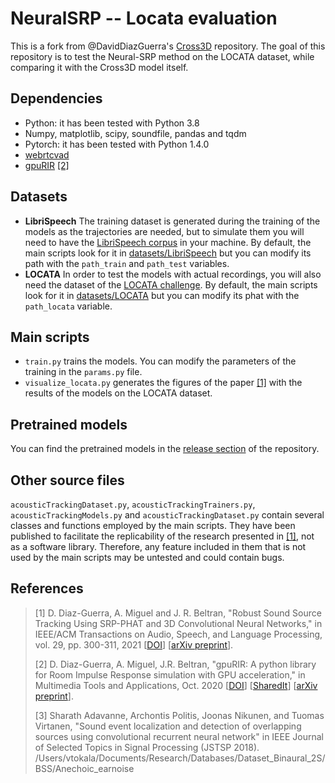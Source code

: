 # NeuralSRP -- Locata evaluation
This is a fork from @DavidDiazGuerra's [Cross3D](https://github.com/DavidDiazGuerra/Cross3D) repository.
The goal of this repository is to test the Neural-SRP method on the LOCATA dataset, while comparing it with
the Cross3D model itself.

## Dependencies

* Python: it has been tested with Python 3.8
* Numpy, matplotlib, scipy, soundfile, pandas and tqdm
* Pytorch: it has been tested with Python 1.4.0
* [webrtcvad](https://github.com/wiseman/py-webrtcvad)
* [gpuRIR](https://github.com/DavidDiazGuerra/gpuRIR) [[2]](#references)

## Datasets

* **LibriSpeech** The training dataset is generated during the training of the models as the trajectories are needed, 
but to simulate them you will need to have the [LibriSpeech corpus](http://www.openslr.org/12) in your machine. By 
default, the main scripts look for it in [datasets/LibriSpeech](https://github.com/DavidDiazGuerra/Cross3D/tree/master/datasets/LibriSpeech) 
but you can modify its path with the `path_train` and `path_test` variables.
* **LOCATA** In order to test the models with actual recordings, you will also need the dataset of the 
[LOCATA challenge](https://www.locata.lms.tf.fau.de/). By default, the main scripts look for it in 
[datasets/LOCATA](https://github.com/DavidDiazGuerra/Cross3D/tree/master/datasets/LOCATA) 
but you can modify its phat with the `path_locata` variable.

## Main scripts

* `train.py` trains the models. You can modify the parameters of the training in the `params.py` file.
* `visualize_locata.py` generates the figures of the paper [[1]](#references) with the results of the models on the
LOCATA dataset.

## Pretrained models

You can find the pretrained models in the [release section](https://github.com/DavidDiazGuerra/Cross3D/releases) of the 
repository.

## Other source files

`acousticTrackingDataset.py`, `acousticTrackingTrainers.py`, `acousticTrackingModels.py` and `acousticTrackingDataset.py`
contain several classes and functions employed by the main scripts. They have been published to facilitate the 
replicability of the research presented in [[1]](#references), not as a software library. Therefore, any feature included 
in them that is not used by the main scripts may be untested and could contain bugs.

## References

>[1] D. Diaz-Guerra, A. Miguel and J. R. Beltran, "Robust Sound Source Tracking Using SRP-PHAT and 3D Convolutional Neural Networks," in IEEE/ACM Transactions on Audio, Speech, and Language Processing, vol. 29, pp. 300-311, 2021 [[DOI](https://doi.org/10.1109/TASLP.2020.3040031)] [[arXiv preprint](https://arxiv.org/abs/2006.09006)].
>
>[2] D. Diaz-Guerra, A. Miguel, J.R. Beltran, "gpuRIR: A python library for Room Impulse Response simulation with GPU 
acceleration," in Multimedia Tools and Applications, Oct. 2020 [[DOI](https://doi.org/10.1007/s11042-020-09905-3)] [[SharedIt](https://rdcu.be/b8gzW)] [[arXiv preprint](https://arxiv.org/abs/1810.11359)].
>
>[3] Sharath Adavanne, Archontis Politis, Joonas Nikunen, and Tuomas Virtanen, "Sound event localization and detection 
of overlapping sources using convolutional recurrent neural network" in IEEE Journal of Selected Topics in Signal 
Processing (JSTSP 2018).
/Users/vtokala/Documents/Research/Databases/Dataset_Binaural_2S/BSS/Anechoic_earnoise